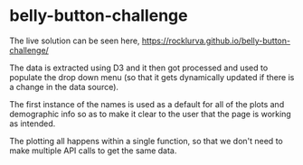 # belly-button-challenge

The live solution can be seen here, https://rocklurva.github.io/belly-button-challenge/

The data is extracted using D3 and it then got processed and used to populate the drop down menu (so that it gets dynamically updated if there is a change in the data source).

The first instance of the names is used as a default for all of the plots and demographic info so as to make it clear to the user that the page is working as intended.

The plotting all happens within a single function, so that we don't need to make multiple API calls to get the same data.
